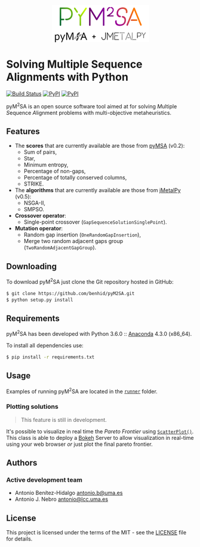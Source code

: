 <p align="center">
  <br/>
  <img src=resources/pym2sa.png alt="pyM2SA">
  <br/>
</p>

# Solving Multiple Sequence Alignments with Python
[![Build Status](https://travis-ci.com/benhid/pyM2SA.svg?token=6p1jsqj6w1XK5sV6iy3j&branch=master)](https://travis-ci.com/benhid/pyM2SA)
[![PyPI](https://img.shields.io/pypi/l/pyM2SA.svg)]()
[![PyPI](https://img.shields.io/pypi/v/pyM2SA.svg)]()


pyM<sup>2</sup>SA is an open source software tool aimed at for solving
*M*ultiple *S*equence *A*lignment problems with multi-objective metaheuristics.

## Features
* The **scores** that are currently available are those from [pyMSA](https://github.com/benhid/pyMSA) (v0.2):
    * Sum of pairs,
    * Star,
    * Minimum entropy,
    * Percentage of non-gaps,
    * Percentage of totally conserved columns,
    * STRIKE.
* The **algorithms** that are currently available are those from [jMetalPy](https://github.com/Metal/MetalPy) (v0.5):
    * NSGA-II,
    * SMPSO.
* **Crossover operator**:
    * Single-point crossover (`GapSequenceSolutionSinglePoint`).
* **Mutation operator**:
    * Random gap insertion (`OneRandomGapInsertion`),
    * Merge two random adjacent gaps group (`TwoRandomAdjacentGapGroup`).

## Downloading
To download pyM<sup>2</sup>SA just clone the Git repository hosted in GitHub:

```bash
$ git clone https://github.com/benhid/pyM2SA.git
$ python setup.py install
```

## Requirements
pyM<sup>2</sup>SA has been developed with Python 3.6.0 :: [Anaconda](https://www.continuum.io) 4.3.0 (x86_64).

To install all dependencies use:

```bash
$ pip install -r requirements.txt
```

## Usage
Examples of running pyM<sup>2</sup>SA are located in the [`runner`](pym2sa/runner/) folder.

### Plotting solutions

> This feature is still in development.

It's possible to visualize in real time the _Pareto Frontier_ using [`ScatterPlot()`](pym2sa/util/graphic.py).
This class is able to deploy a [Bokeh](https://bokeh.pydata.org/en/latest/) Server to allow visualization in real-time using your web browser _or_ just plot the
final pareto frontier.

## Authors
### Active development team
* Antonio Benítez-Hidalgo <antonio.b@uma.es>
* Antonio J. Nebro <antonio@lcc.uma.es>

## License
This project is licensed under the terms of the MIT - see the [LICENSE](LICENSE) file for details.
